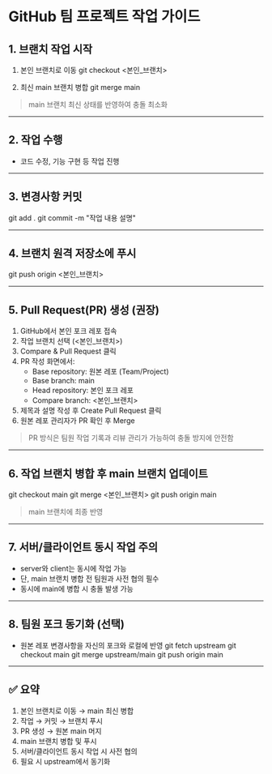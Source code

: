 # GitHub 팀 프로젝트 작업 가이드

## 1. 브랜치 작업 시작
1. 본인 브랜치로 이동
git checkout <본인_브랜치>

2. 최신 main 브랜치 병합
git merge main
> main 브랜치 최신 상태를 반영하여 충돌 최소화

---

## 2. 작업 수행
- 코드 수정, 기능 구현 등 작업 진행

---

## 3. 변경사항 커밋
git add .
git commit -m "작업 내용 설명"

---

## 4. 브랜치 원격 저장소에 푸시
git push origin <본인_브랜치>

---

## 5. Pull Request(PR) 생성 (권장)
1. GitHub에서 본인 포크 레포 접속
2. 작업 브랜치 선택 (<본인_브랜치>)
3. Compare & Pull Request 클릭
4. PR 작성 화면에서:
   - Base repository: 원본 레포 (Team/Project)
   - Base branch: main
   - Head repository: 본인 포크 레포
   - Compare branch: <본인_브랜치>
5. 제목과 설명 작성 후 Create Pull Request 클릭
6. 원본 레포 관리자가 PR 확인 후 Merge

> PR 방식은 팀원 작업 기록과 리뷰 관리가 가능하여 충돌 방지에 안전함

---

## 6. 작업 브랜치 병합 후 main 브랜치 업데이트
git checkout main
git merge <본인_브랜치>
git push origin main
> main 브랜치에 최종 반영

---

## 7. 서버/클라이언트 동시 작업 주의
- server와 client는 동시에 작업 가능  
- 단, main 브랜치 병합 전 팀원과 사전 협의 필수  
- 동시에 main에 병합 시 충돌 발생 가능

---

## 8. 팀원 포크 동기화 (선택)
- 원본 레포 변경사항을 자신의 포크와 로컬에 반영
git fetch upstream
git checkout main
git merge upstream/main
git push origin main

---

## ✅ 요약
1. 본인 브랜치로 이동 → main 최신 병합  
2. 작업 → 커밋 → 브랜치 푸시  
3. PR 생성 → 원본 main 머지  
4. main 브랜치 병합 및 푸시  
5. 서버/클라이언트 동시 작업 시 사전 협의  
6. 필요 시 upstream에서 동기화
